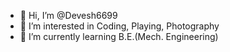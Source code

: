 - 👋 Hi, I’m @Devesh6699
- 👀 I’m interested in Coding, Playing, Photography
- 🌱 I’m currently learning B.E.(Mech. Engineering)


<!---
Devesh6699/Devesh6699 is a ✨ special ✨ repository because its `README.md` (this file) appears on your GitHub profile.
You can click the Preview link to take a look at your changes.
--->
